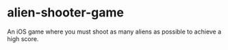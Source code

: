 # alien-shooter-game
An iOS game where you must shoot as many aliens as possible to achieve a high score.
